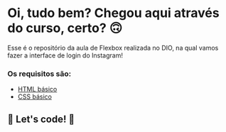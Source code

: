 # Oi, tudo bem? Chegou aqui através do curso, certo? 🙃

Esse é o repositório da aula de Flexbox realizada no DIO, na qual vamos fazer a interface de login do Instagram! 

### Os requisitos são:

* [HTML básico](https://www.w3schools.com/html/)
* [CSS básico](https://developer.mozilla.org/pt-BR/docs/Web/CSS)

## 🚀 Let's code! 🚀
